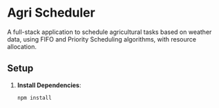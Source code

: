 # Agri Scheduler

A full-stack application to schedule agricultural tasks based on weather data, using FIFO and Priority Scheduling algorithms, with resource allocation.

## Setup

1. **Install Dependencies**:
   ```bash
   npm install